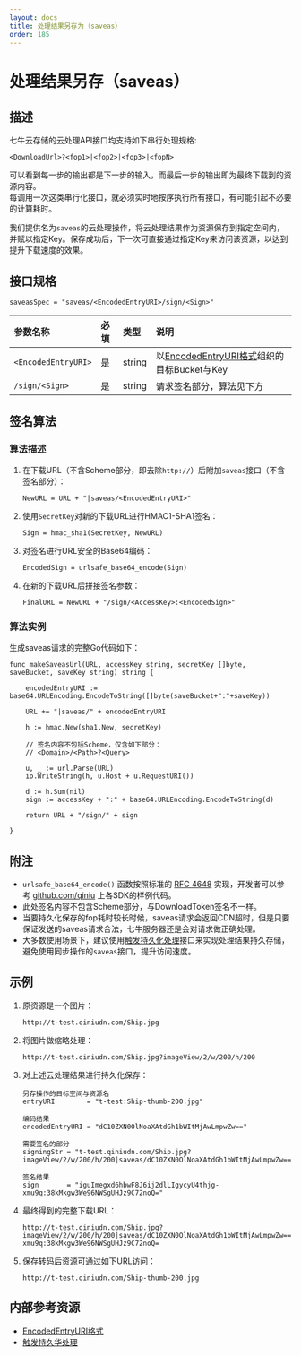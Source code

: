 ```yaml
---
layout: docs
title: 处理结果另存为（saveas）
order: 185
---
```


<a id="saveas"></a>
# 处理结果另存（saveas）

<a id="saveas-description"></a>
## 描述

七牛云存储的云处理API接口均支持如下串行处理规格:

```
<DownloadUrl>?<fop1>|<fop2>|<fop3>|<fopN>
```

可以看到每一步的输出都是下一步的输入，而最后一步的输出即为最终下载到的资源内容。  
每调用一次这类串行化接口，就必须实时地按序执行所有接口，有可能引起不必要的计算耗时。  

我们提供名为`saveas`的云处理操作，将云处理结果作为资源保存到指定空间内，并赋以指定Key。保存成功后，下一次可直接通过指定Key来访问该资源，以达到提升下载速度的效果。  

<a id="saveas-specification"></a>
## 接口规格

```
saveasSpec = "saveas/<EncodedEntryURI>/sign/<Sign>"
```

参数名称             | 必填  | 类型   | 说明                                                          
:------------------  | :---- | :----- | :---------------------------------------------------------------
`<EncodedEntryURI>`  | 是    | string | 以[EncodedEntryURI格式][encodedEntryURIHref]组织的目标Bucket与Key
`/sign/<Sign>`       | 是    | string | 请求签名部分，算法见下方

<a id="saveas-sign-algorithm"></a>
## 签名算法

### 算法描述

1. 在下载URL（不含Scheme部分，即去除`http://`）后附加`saveas`接口（不含签名部分）：  

	```
    NewURL = URL + "|saveas/<EncodedEntryURI>"
	```

2. 使用`SecretKey`对新的下载URL进行HMAC1-SHA1签名：  

	```
    Sign = hmac_sha1(SecretKey, NewURL)
	```

3. 对签名进行URL安全的Base64编码：

	```
    EncodedSign = urlsafe_base64_encode(Sign)
	```

4. 在新的下载URL后拼接签名参数：

	```
    FinalURL = NewURL + "/sign/<AccessKey>:<EncodedSign>"
	```

### 算法实例

生成saveas请求的完整Go代码如下：  

```{go}
func makeSaveasUrl(URL, accessKey string, secretKey []byte, saveBucket, saveKey string) string {

	encodedEntryURI := base64.URLEncoding.EncodeToString([]byte(saveBucket+":"+saveKey))

	URL += "|saveas/" + encodedEntryURI

	h := hmac.New(sha1.New, secretKey)

	// 签名内容不包括Scheme，仅含如下部分：
    // <Domain>/<Path>?<Query>

	u, _ := url.Parse(URL)
	io.WriteString(h, u.Host + u.RequestURI())

	d := h.Sum(nil)
	sign := accessKey + ":" + base64.URLEncoding.EncodeToString(d)

	return URL + "/sign/" + sign

}
```

<a id="saveas-remarks"></a>
## 附注

- `urlsafe_base64_encode()` 函数按照标准的 [RFC 4648](http://www.ietf.org/rfc/rfc4648.txt) 实现，开发者可以参考 [github.com/qiniu](https://github.com/qiniu) 上各SDK的样例代码。
- 此处签名内容不包含Scheme部分，与DownloadToken签名不一样。
- 当要持久化保存的fop耗时较长时候，saveas请求会返回CDN超时，但是只要保证发送的saveas请求合法，七牛服务器还是会对请求做正确处理。
- 大多数使用场景下，建议使用[触发持久化处理][pfopHref]接口来实现处理结果持久存储，避免使用同步操作的`saveas`接口，提升访问速度。

<a id="saveas-samples"></a>
## 示例

1. 原资源是一个图片：  

	```
    http://t-test.qiniudn.com/Ship.jpg
	```

2. 将图片做缩略处理：  

	```
    http://t-test.qiniudn.com/Ship.jpg?imageView/2/w/200/h/200
	```

3. 对上述云处理结果进行持久化保存：  

	```
    另存操作的目标空间与资源名
    entryURI        = "t-test:Ship-thumb-200.jpg"

    编码结果
    encodedEntryURI = "dC10ZXN0OlNoaXAtdGh1bWItMjAwLmpwZw=="

    需要签名的部分
    signingStr = "t-test.qiniudn.com/Ship.jpg?imageView/2/w/200/h/200|saveas/dC10ZXN0OlNoaXAtdGh1bWItMjAwLmpwZw=="

    签名结果
    sign       = "iguImegxd6hbwF8J6ij2dlLIgycyU4thjg-xmu9q:38kMkgw3We96NWSgUHJz9C72noQ="
	```

4. 最终得到的完整下载URL：  

	```
    http://t-test.qiniudn.com/Ship.jpg?imageView/2/w/200/h/200|saveas/dC10ZXN0OlNoaXAtdGh1bWItMjAwLmpwZw==/sign/iguImegxd6hbwF8J6ij2dlLIgycyU4thjg-xmu9q:38kMkgw3We96NWSgUHJz9C72noQ=
	```

5. 保存转码后资源可通过如下URL访问：  

	```
    http://t-test.qiniudn.com/Ship-thumb-200.jpg
	```

<a id="saveas-internal-resources"></a>
## 内部参考资源

- [EncodedEntryURI格式][encodedEntryURIHref]
- [触发持久华处理][pfopHref]

[encodedEntryURIHref]:          ../data-formats.html#data-format-encoded-entry-uri "EncodedEntryURI格式"
[pfopHref]:                     pfop/pfop.html                                     "触发持久化处理"
